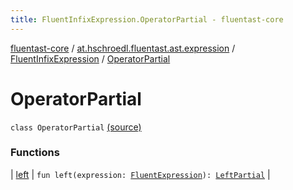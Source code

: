 ```yaml
---
title: FluentInfixExpression.OperatorPartial - fluentast-core
---
```


[fluentast-core](../../../index.html) / [at.hschroedl.fluentast.ast.expression](../../index.html) / [FluentInfixExpression](../index.html) / [OperatorPartial](.)

# OperatorPartial

`class OperatorPartial` [(source)](http://github.com/hschroedl/fluentast/tree/master/core/at.hschroedl.fluentast/ast/expression/InfixExpression.kt#L55)

### Functions

| [left](left.html) | `fun left(expression: `[`FluentExpression`](../../-fluent-expression/index.html)`): `[`LeftPartial`](../-left-partial/index.html) |

